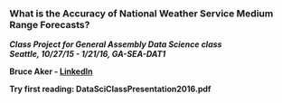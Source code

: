 ﻿### What is the Accuracy of National Weather Service Medium Range Forecasts?

_**Class Project for General Assembly Data Science class  
  Seattle, 10/27/15 - 1/21/16, GA-SEA-DAT1**_

**Bruce Aker - [LinkedIn](https://www.linkedin.com/in/bruce-aker-660957114 "Bruce Aker at LinkedIn")**

**Try first reading: DataSciClassPresentation2016.pdf**

